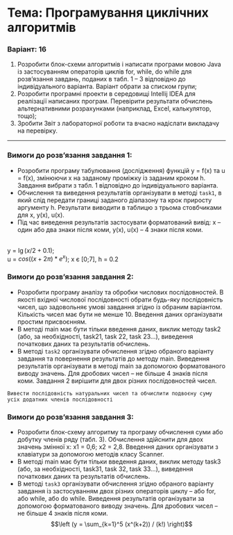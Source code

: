 # Тема: Програмування циклічних алгоритмів
### Варіант: 16

1. Розробити блок-схеми алгоритмів і написати програми мовою Java із застосуванням операторів циклів for, while, do while для розв’язання завдань,
поданих в табл. 1 – 3 відповідно до індивідуального варіанта. Варіант обрати за списком групи;
2. Розробити програмні проекти в середовищі Intellij IDEA для реалізації написаних програм. Перевірити результати обчислень альтернативними
розрахунками (наприклад, Excel, калькулятор, тощо);
3. Зробити Звіт з лабораторної роботи та вчасно надіслати викладачу на перевірку.

---
### Вимоги до розв’язання завдання 1: <br>
- Розробити програму табулювання (дослідження) функцій y = f(x) та u = f(x), змінюючи x на заданому проміжку із заданим кроком h. Завдання
вибрати з табл. 1 відповідно до індивідуального варіанта.
- Обчислення та виведення результатів організувати в методі `task1`, в який слід передати границі заданого діапазону та крок приросту аргументу h.
Результати виводити в таблицю з трьома стовбчиками для х, y(x), u(x).
- Під час виведення результатів застосувати форматований вивід: x – один або два знаки після коми, y(x), u(x) – 4 знаки після коми. <br><br>

y = ${\lg(x/2+0.1)}$;<br>
u = $cos((x+2{\pi})*e^x)$;
x є [0;7], h = 0.2

### Вимоги до розв’язання завдання 2: <br>
- Розробити програму аналізу та обробки числових послідовностей. В якості вхідної числової послідовності обрати будь-яку послідовність чисел,
що задовольняє умові завдання згідно із обраним варіантом. Кількість чисел має бути не менше 10. Введення даних організувати простим присвоєнням.
- В методі main має бути тільки введення даних, виклик методу task2 (або, за необхідності, task21, task 22, task 23…), виведення початкових даних та
результатів обчислень.
- В методі `task2` організувати обчислення згідно обраного варіанту завдання та повернення результатів до методу main.
Виведення результатів організувати в методі main за допомогою форматованого виводу значень. Для дробових чисел – не більше 4 знаків після коми.
Завдання 2 вирішити для двох різних послідовностей чисел.
```
Вивести послідовність натуральних чисел та обчислити подвоєну суму усіх додатних членів послідовності
```

### Вимоги до розв’язання завдання 3: <br>
- Розробити блок-схему алгоритму та програму обчислення суми або добутку членів ряду (табл. 3). Обчислення здійснити для двох значень змінної
х: х1 = 0,6; х2 = 2,8. Введення даних організувати з клавіатури за допомогою методів класу Scanner.
- В методі main має бути тільки введення даних, виклик методу task3 (або, за необхідності, task31, task 32, task 33…), виведення початкових даних та
результатів обчислень.
- В методі `task3` організувати обчислення згідно обраного варіанту завдання із застосуванням двох різних операторів циклу – або for, або while,
або do while. Виведення результатів організувати за допомогою форматованого виводу значень. Для дробових чисел – не більше 4 знаків після коми. 
$$\left (y = \sum_{k=1}^5 (x^(k+2)) / (k!) \right)$$
